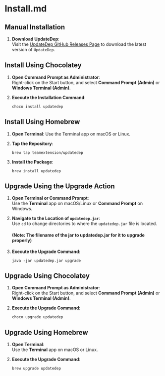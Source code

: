 # Install.md

## Manual Installation

1. **Download UpdateDep**:  
   Visit the [UpdateDep GitHub Releases Page](https://github.com/teamextension/homebrew-updatedep/releases) to download the latest version of `UpdateDep`.

## Install Using Chocolatey

1. **Open Command Prompt as Administrator**:  
   Right-click on the Start button, and select **Command Prompt (Admin)** or **Windows Terminal (Admin)**.

2. **Execute the Installation Command**:
   ```
   choco install updatedep
## Install Using Homebrew
1. **Open Terminal**:
   Use the Terminal app on macOS or Linux.

2. **Tap the Repository**:
   ```
   brew tap teamextension/updatedep
3. **Install the Package**:
    ```
   brew install updatedep

## Upgrade Using the Upgrade Action

1. **Open Terminal or Command Prompt**:  
   Use the **Terminal** app on macOS/Linux or **Command Prompt** on Windows.

2. **Navigate to the Location of `updatedep.jar`**:  
   Use `cd` to change directories to where the `updatedep.jar` file is located.
    #### (Note: The filename of the jar to updatedep.jar for it to upgrade properly)
3. **Execute the Upgrade Command**:  
    ```
   java -jar updatedep.jar upgrade

## Upgrade Using Chocolatey

1. **Open Command Prompt as Administrator**:  
   Right-click on the Start button, and select **Command Prompt (Admin)** or **Windows Terminal (Admin)**.

2. **Execute the Upgrade Command**:  
    ```
   choco upgrade updatedep

## Upgrade Using Homebrew

1. **Open Terminal**:  
   Use the **Terminal** app on macOS or Linux.

2. **Execute the Upgrade Command**:  
    ```
   brew upgrade updatedep

